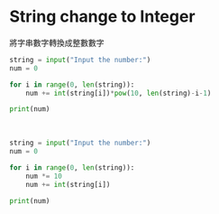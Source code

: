 # String change to Integer

將字串數字轉換成整數數字

``` py
string = input("Input the number:")
num = 0

for i in range(0, len(string)):
    num += int(string[i])*pow(10, len(string)-i-1)

print(num)
```

<br>

``` py
string = input("Input the number:")
num = 0

for i in range(0, len(string)):
    num *= 10 
    num += int(string[i])

print(num)
```